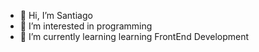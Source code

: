 - 👋 Hi, I’m Santiago 
- 👀 I’m interested in programming
- 🌱 I’m currently learning learning FrontEnd Development


<!---
santib88/santib88 is a ✨ special ✨ repository because its `README.md` (this file) appears on your GitHub profile.
You can click the Preview link to take a look at your changes.
--->
